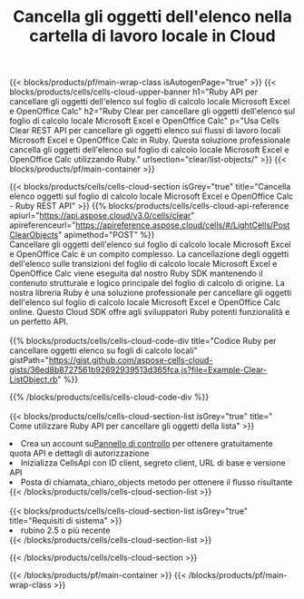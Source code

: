 ﻿---
title:  Cancella gli oggetti dell'elenco nella cartella di lavoro locale in Cloud
description: API cloud e SDK per cancellare gli oggetti dell'elenco su Microsoft Excel e OpenOffice Calc. Cancella gli oggetti dell'elenco sui fogli di calcolo locali tramite il Cells Cloud API. L'SDK supporta i tipi di linguaggi di sviluppo. Includono Android, C#, Go, Java, NodeJS, Perl, PHP, Python, Ruby e swift.
url: /it/ruby/clear/list-objects/
---
{{< blocks/products/pf/main-wrap-class isAutogenPage="true" >}}
{{< blocks/products/cells/cells-cloud-upper-banner h1="Ruby API per cancellare gli oggetti dell\'elenco sul foglio di calcolo locale Microsoft Excel e OpenOffice Calc" h2="Ruby Clear per cancellare gli oggetti dell\'elenco sul foglio di calcolo locale Microsoft Excel e OpenOffice Calc" p="Usa Cells Clear REST API per cancellare gli oggetti elenco sui flussi di lavoro locali Microsoft Excel e OpenOffice Calc in Ruby. Questa soluzione professionale cancella gli oggetti dell\'elenco sul foglio di calcolo locale Microsoft Excel e OpenOffice Calc utilizzando Ruby." urlsection="clear/list-objects/" >}}
{{< blocks/products/pf/main-container >}}

{{< blocks/products/cells/cells-cloud-section isGrey="true" title="Cancella elenco oggetti sul foglio di calcolo locale Microsoft Excel e OpenOffice Calc - Ruby REST API" >}}
{{% blocks/products/cells/cells-cloud-api-reference apiurl="https://api.aspose.cloud/v3.0/cells/clear" apireferenceurl="https://apireference.aspose.cloud/cells/#/LightCells/PostClearObjects" apimethod="POST" %}}
<br/>
Cancellare gli oggetti dell'elenco sul foglio di calcolo locale Microsoft Excel e OpenOffice Calc è un compito complesso. La cancellazione degli oggetti dell'elenco sulle transizioni del foglio di calcolo locale Microsoft Excel e OpenOffice Calc viene eseguita dal nostro Ruby SDK mantenendo il contenuto strutturale e logico principale del foglio di calcolo di origine. La nostra libreria Ruby è una soluzione professionale per cancellare gli oggetti dell'elenco sul foglio di calcolo locale Microsoft Excel e OpenOffice Calc online. Questo Cloud SDK offre agli sviluppatori Ruby potenti funzionalità e un perfetto API.
<br/>
<br/>
{{% blocks/products/cells/cells-cloud-code-div title="Codice Ruby per cancellare oggetti elenco su fogli di calcolo locali" gistPath="https://gist.github.com/aspose-cells-cloud-gists/36ed8b8727561b92692939513d365fca.js?file=Example-Clear-ListObject.rb" %}}
  
{{% /blocks/products/cells/cells-cloud-code-div %}}
<br/>
<br/>
{{< blocks/products/cells/cells-cloud-section-list isGrey="true" title=" Come utilizzare Ruby API per cancellare gli oggetti della lista" >}}
<li> Crea un account su<a href="https://dashboard.aspose.cloud/">Pannello di controllo</a> per ottenere gratuitamente quota API e dettagli di autorizzazione</li>
<li>Inizializza CellsApi con ID client, segreto client, URL di base e versione API</li>
<li>Posta di chiamata_chiaro_objects metodo per ottenere il flusso risultante</li>
{{< /blocks/products/cells/cells-cloud-section-list >}}
<br/>
<br/>
{{< blocks/products/cells/cells-cloud-section-list isGrey="true" title="Requisiti di sistema" >}}
<li>rubino 2.5 o più recente</li>
{{< /blocks/products/cells/cells-cloud-section-list >}}

{{< /blocks/products/cells/cells-cloud-section >}}

{{< /blocks/products/pf/main-container >}}
{{< /blocks/products/pf/main-wrap-class >}}
